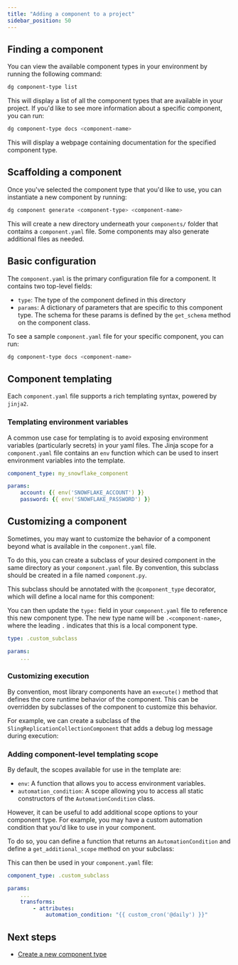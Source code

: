 ```yaml
---
title: "Adding a component to a project"
sidebar_position: 50
---
```



## Finding a component

You can view the available component types in your environment by running the following command:

```bash
dg component-type list
```

This will display a list of all the component types that are available in your project. If you'd like to see more information about a specific component, you can run:

```bash
dg component-type docs <component-name>
```

This will display a webpage containing documentation for the specified component type.

## Scaffolding a component

Once you've selected the component type that you'd like to use, you can instantiate a new component by running:

```bash
dg component generate <component-type> <component-name>
```

This will create a new directory underneath your `components/` folder that contains a `component.yaml` file. Some components may also generate additional files as needed.

## Basic configuration

The `component.yaml` is the primary configuration file for a component. It contains two top-level fields:

- `type`: The type of the component defined in this directory
- `params`: A dictionary of parameters that are specific to this component type. The schema for these params is defined by the `get_schema` method on the component class.

To see a sample `component.yaml` file for your specific component, you can run:

```bash
dg component-type docs <component-name>
```

## Component templating

Each `component.yaml` file supports a rich templating syntax, powered by `jinja2`.

### Templating environment variables

A common use case for templating is to avoid exposing environment variables (particularly secrets) in your yaml files. The Jinja scope for a `component.yaml` file contains an `env` function which can be used to insert environment variables into the template.

```yaml
component_type: my_snowflake_component

params:
    account: {{ env('SNOWFLAKE_ACCOUNT') }}
    password: {{ env('SNOWFLAKE_PASSWORD') }}
```

## Customizing a component

Sometimes, you may want to customize the behavior of a component beyond what is available in the `component.yaml` file.

To do this, you can create a subclass of your desired component in the same directory as your `component.yaml` file. By convention, this subclass should be created in a file named `component.py`.

This subclass should be annotated with the `@component_type` decorator, which will define a local name for this component:


<CodeExample path="docs_beta_snippets/docs_beta_snippets/guides/components/custom-subclass/basic-subclass.py" language="python" />

You can then update the `type:` field in your `component.yaml` file to reference this new component type. The new type name will be `.<component-name>`, where the leading `.` indicates that this is a local component type.

```yaml
type: .custom_subclass

params:
    ...
```

### Customizing execution

By convention, most library components have an `execute()` method that defines the core runtime behavior of the component. This can be overridden by subclasses of the component to customize this behavior.

For example, we can create a subclass of the `SlingReplicationCollectionComponent` that adds a debug log message during execution:

<CodeExample path="docs_beta_snippets/docs_beta_snippets/guides/components/custom-subclass/debug-mode.py" language="python" />


### Adding component-level templating scope

By default, the scopes available for use in the template are:

- `env`: A function that allows you to access environment variables.
- `automation_condition`: A scope allowing you to access all static constructors of the `AutomationCondition` class.

However, it can be useful to add additional scope options to your component type. For example, you may have a custom automation condition that you'd like to use in your component.

To do so, you can define a function that returns an `AutomationCondition` and define a `get_additional_scope` method on your subclass:

<CodeExample path="docs_beta_snippets/docs_beta_snippets/guides/components/custom-subclass/custom-scope.py" language="python" />

This can then be used in your `component.yaml` file:

```yaml
component_type: .custom_subclass

params:
    ...
    transforms:
        - attributes:
            automation_condition: "{{ custom_cron('@daily') }}"
```


## Next steps

- [Create a new component type](./creating-a-component)
